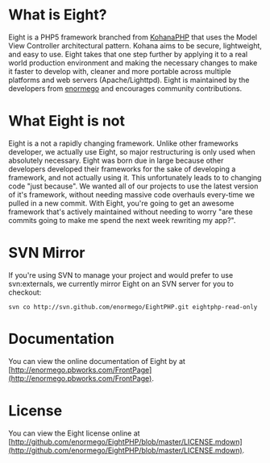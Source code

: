 # What is Eight?
Eight is a PHP5 framework branched from [KohanaPHP](http://kohanaphp.com) that uses the Model View Controller architectural pattern. Kohana aims to be secure, lightweight, and easy to use. Eight takes that one step further by applying it to a real world production environment and making the necessary changes to make it faster to develop with, cleaner and more portable across multiple platforms and web servers (Apache/Lighttpd). Eight is maintained by the developers from [enormego](http://enormego.com) and encourages community contributions.

# What Eight is not
Eight is a not a rapidly changing framework.  Unlike other frameworks developer, we actually use Eight, so major restructuring is only used when absolutely necessary.  Eight was born due in large because other developers developed their frameworks for the sake of developing a framework, and not actually using it.  This unfortunately leads to to changing code "just because".  We wanted all of our projects to use the latest version of it's framework, without needing massive code overhauls every-time we pulled in a new commit.  With Eight, you're going to get an awesome framework that's actively maintained without needing to worry "are these commits going to make me spend the next week rewriting my app?".

# SVN Mirror
If you're using SVN to manage your project and would prefer to use svn:externals, we currently mirror Eight on an SVN server for you to checkout:

`svn co http://svn.github.com/enormego/EightPHP.git eightphp-read-only`

# Documentation
You can view the online documentation of Eight by at [http://enormego.pbworks.com/FrontPage](http://enormego.pbworks.com/FrontPage).

# License
You can view the Eight license online at [http://github.com/enormego/EightPHP/blob/master/LICENSE.mdown](http://github.com/enormego/EightPHP/blob/master/LICENSE.mdown).
